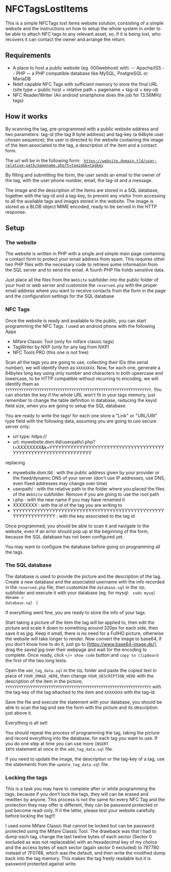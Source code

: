 # NFCTagsLostItems
This is a simple NFCTags lost items website solution, consisting of a simple website and the instructions on how to setup the whole system in order to be able to attach NFC tags to any relevant asset, so, if it is being lost, who recovers it can contact the owner and arrange the return. 

## Requirements
- A place to host a public website (eg. 000webhost) with:
-- Apache/ISS
-- PHP
-- a PHP compatible database like MySQL, PostgreSQL or MariaDB
- Ndef capable NFC Tags with sufficient memory to store the final URL (site type + public host + relative path + pagename + tag-id + key-id) 
- NFC Reader/Writer (An android smartphone does the job for 13.56MHz tags)

## How it works
By scanning the tag, pre-programmed with a public website address and two parameters: tag-id (the tag 8 byte address) and tag-key (a 64byte user chosen sequence); the user is directed to the website containing the image of the item associated to the tag, a description of the item and a contact form.

The url will be in the following form: <code> https://website.domain.tld/user-relative-path/pagename.php?t=tagid&k=tagkey </code>

By filling and submitting the form, the user sends an email to the owner of the tag, with the user phone number, email, the tag-id and a message. 

The image and the description of the items are stored in a SQL database, together with the tag-id and a tag-key, to prevent any visitor from accessing to all the available tags and images stored in the website. The image is stored as a BLOB object MIME encoded, ready to be served in the HTTP response. 

## Setup
### The website
The website is written in PHP with a single and simple main page containing a contact form to protect your email address from spam. This requires other two PHP files with the necessary code to retrieve some information from the SQL server and to send the email. A fourth PHP file holds sensitive data.

Just place all the files from the <code>WebSite</code> subfolder into the public folder of your host or web server and customize the <code>reserved.php</code> with the proper email address where you want to receive contacts from the form in the page and the configuration settings for the SQL database

### NFC Tags
Once the website is ready and available to the public, you can start programming the NFC Tags. I used an android phone with the following Apps
- Mifare Classic Tool (only for mifare classic tags)
- TagWriter by NXP (only for any tag from NXP)
- NFC Tools PRO (this one is not free)

Scan all the tags you are going to use, collecting their IDs (the serial number), we will identify them as <code>XXXXXXXX</code>. Now, for each one, generate a 64bytes long key using only number and characters in both upeercase and lowercase, to be HTTP compatible without recurring to encoding, we will identify them as <code>YYYYYYYYYYYYYYYYYYYYYYYYYYYYYYYYYYYYYYYYYYYYYYYYYYYYYYYYYYYYYYYY</code>. You can shorten the key if the whole URL won't fit in your tags memory, just remember to change the table definition in database, reducing the keyid field size, when you are going to setup the SQL database.

You are ready to write the tags! for each one store a "Link" or "URL/URI" type field with the following data, assuming you are going to use secure server only:
- url type: https://
- url: mywebsite.dom.tld/userpath/i.php?t=XXXXXXXX&k=YYYYYYYYYYYYYYYYYYYYYYYYYYYYYYYYYYYYYYYYYYYYYYYYYYYYYYYYYYYYYYYY

replacing 
- mywebsite.dom.tld : with the public address given by your provider or the fixed/dynamic DNS of your server (don't use IP addresses, use DNS, even fixed addresses may change over time)
- userpath/ : with the relative path to the folder where you placed the files of the <code>WebSite</code> subfolder. Remove if you are going to use the root path
- i.php : with the new name if you may have renamed it
- XXXXXXXX : with the id of the tag you are writing to
- YYYYYYYYYYYYYYYYYYYYYYYYYYYYYYYYYYYYYYYYYYYYYYYYYYYYYYYYYYYYYYYY : with the key associated to the tag id

Once programmed, you should be able to scan it and navigate to the website, even if an error should pop up at the beginning of the form, because the SQL database has not been configured yet.

You may want to configure the database before going on programming all the tags.

### The SQL database
The database is used to provide the picture and the description of the tag. Create a new database and the associated username with the info recorded in the <code>reserved.php</code> file, then customize the <code>database.sql</code> in the <code>SQL</code> subfolder and execute it with your database (eg. for mysql: <code> sudo mysql dbname < database.sql </code> ) 

If everything went fine, you are ready to store the info of your tags.

Start taking a picture of the item the tag will be applied to, then edit the picture and scale it down to something around 320px for each side, then save it as jpg. Keep it small, there is no need for a FullHD picture, otherwise the website will take longer to render.
Now convert the image to base64, if you don't know how to do it, just go to [https://www.base64-image.de/], drag the saved jpg over their webpage and wait for the encoding to complete. Once ready, click <code></> show code</code> button and <code>copy to clipboard</code> the first of the two long texts.

Open the <code>add_tag_data.sql</code> in the <code>SQL</code> folder and paste the copied text in place of <code>YOUR_IMAGE_HERE</code>, then change <code>YOUR_DESCRIPTION_HERE</code> with the description of the item in the picture, <code>YYYYYYYYYYYYYYYYYYYYYYYYYYYYYYYYYYYYYYYYYYYYYYYYYYYYYYYYYYYYYYYY</code> with the tag-key of the tag attached to the item and <code>XXXXXXXX</code> with the tag-id.

Save the file and execute the statement with your database, you should be able to scan the tag and see the form with the picture and its description just above it.


Everything is all set!


You should repeat the process of programming the tag, taking the picture and record everything into the database, for each tag you want to use. If you do one step at time you can use more <code>INSERT INTO</code> statement at once in the <code>add_tag_data.sql</code> file.

If you need to update the image, the description or the tag-key of a tag, use the statements from the <code>update_tag_data.sql</code> file.


### Locking the tags
This is a task you may have to complete after or while programming the tags, because if you don't lock the tags, they will can be erased and rewitten by anyone. This process is not the same for every NFC Tag and the protection they may offer is different, they can be password protected or just become read-only. If it the latter, please test your website carefully before locking the tag!!!

I used some Mifare Classic that cannot be locked but can be password protected using the Mifare Classic Tool. The drawback was that I had to dump each tag, change the last twelve bytes of each sector (Sector 0 excluded as was not replaceable) with an hexadecimal key of my choice and the access bytes of each sector (again sector 0 excluded) to 787780 instead of 7F0788, which was the default, and then write the modified dump back into the tag memory. This makes the tag freely readable but it is password protected against write.

